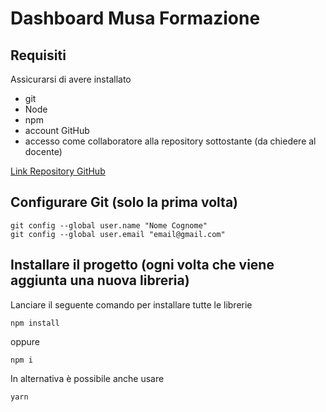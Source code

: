 # Dashboard Musa Formazione

## Requisiti

Assicurarsi di avere installato
- git
- Node
- npm
- account GitHub
- accesso come collaboratore alla repository sottostante (da chiedere al docente)

[Link Repository GitHub](https://github.com/fabiofolgori/musa-dashboard)

## Configurare Git (solo la prima volta)

```
git config --global user.name "Nome Cognome" 
git config --global user.email "email@gmail.com"
```

## Installare il progetto (ogni volta che viene aggiunta una nuova libreria)

Lanciare il seguente comando per installare tutte le librerie

`npm install` 

oppure

`npm i` 

In alternativa è possibile anche usare 

`yarn` 